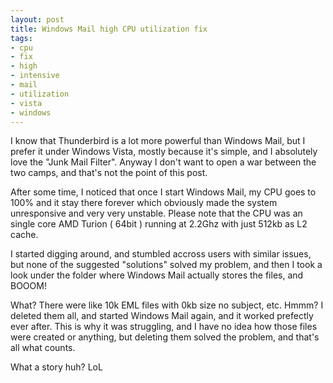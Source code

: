 ```yaml
--- 
layout: post
title: Windows Mail high CPU utilization fix
tags: 
- cpu
- fix
- high
- intensive
- mail
- utilization
- vista
- windows
---
```

I know that Thunderbird is a lot more powerful than Windows Mail, but I prefer it under Windows Vista, mostly because it's simple, and I absolutely love the "Junk Mail Filter". Anyway I don't want to open a war between the two camps, and that's not the point of this post.

After some time, I noticed that once I start Windows Mail, my CPU goes to 100% and it stay there forever which obviously made the system unresponsive and very very unstable. Please note that the CPU was an single core AMD Turion ( 64bit ) running at 2.2Ghz with just 512kb as L2 cache.

I started digging around, and stumbled accross users with similar issues, but none of the suggested "solutions" solved my problem, and then I took a look under the folder where Windows Mail actually stores the files, and BOOOM!

What? There were like 10k EML files with 0kb size no subject, etc. Hmmm? I deleted them all, and started Windows Mail again, and it worked prefectly ever after. This is why it was struggling, and I have no idea how those files were created or anything, but deleting them solved the problem, and that's all what counts.

What a story huh? LoL

